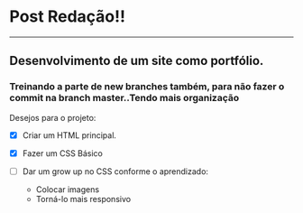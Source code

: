 # **Post Redação!!**
***
## Desenvolvimento de um site como portfólio.
### Treinando a parte de new branches também, para não fazer o commit na branch master..Tendo mais organização

Desejos para o projeto:
- [x] Criar um HTML principal.

- [x] Fazer um CSS Básico

- [ ] Dar um grow up no CSS conforme o aprendizado:
   * Colocar imagens
   * Torná-lo mais responsivo
   
